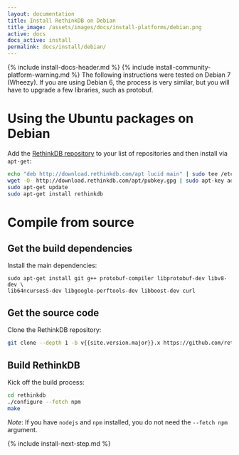 ```yaml
---
layout: documentation
title: Install RethinkDB on Debian
title_image: /assets/images/docs/install-platforms/debian.png
active: docs
docs_active: install
permalink: docs/install/debian/
---
```

{% include install-docs-header.md %}
{% include install-community-platform-warning.md %}
The following instructions were tested on Debian 7 (Wheezy).
If you are using Debian 6, the process is very similar, but you will have to
upgrade a few libraries, such as protobuf.

# Using the Ubuntu packages on Debian #

Add the [RethinkDB repository](http://download.rethinkdb.com/apt) to
your list of repositories and then install via `apt-get`:

```bash
echo "deb http://download.rethinkdb.com/apt lucid main" | sudo tee /etc/apt/sources.list.d/rethinkdb.list
wget -O- http://download.rethinkdb.com/apt/pubkey.gpg | sudo apt-key add -
sudo apt-get update
sudo apt-get install rethinkdb
```

# Compile from source #

## Get the build dependencies ##

Install the main dependencies:

```
sudo apt-get install git g++ protobuf-compiler libprotobuf-dev libv8-dev \
lib64ncurses5-dev libgoogle-perftools-dev libboost-dev curl
```

## Get the source code ##

Clone the RethinkDB repository:

```bash
git clone --depth 1 -b v{{site.version.major}}.x https://github.com/rethinkdb/rethinkdb.git
```

## Build RethinkDB ##

Kick off the build process:

```bash
cd rethinkdb
./configure --fetch npm
make
```

_Note_: If you have `nodejs` and `npm` installed, you do not need the `--fetch npm` argument.

{% include install-next-step.md %}
